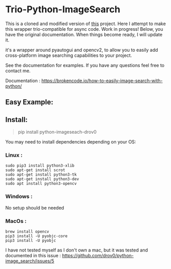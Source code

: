 # Trio-Python-ImageSearch
This is a cloned and modified version of [this](https://github.com/drov0/python-imagesearch) project.
Here I attempt to make this wrapper trio-compatible for async code. 
Work in progress!
Below, you have the original documentation. When things become ready, I will update it.


it's a wrapper around pyautogui and opencv2, to allow you to easily add cross-platform image searching capabilities
to your project.

See the documentation for examples. If you have any questions feel free to contact me.

Documentation : https://brokencode.io/how-to-easily-image-search-with-python/

## Easy Example:

## Install:

> pip install python-imageseach-drov0

You may need to install dependencies depending on your OS:

### Linux :
```
sudo pip3 install python3-xlib
sudo apt-get install scrot
sudo apt-get install python3-tk
sudo apt-get install python3-dev
sudo apt install python3-opencv
```
### Windows :

No setup should be needed 

### MacOs : 
```
brew install opencv
pip3 install -U pyobjc-core
pip3 install -U pyobjc
```
I have not tested myself as I don't own a mac, but it was tested and documented in this issue : https://github.com/drov0/python-image_search/issues/5

